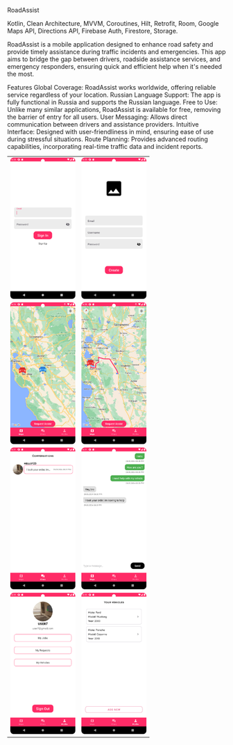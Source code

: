 RoadAssist

Kotlin, Clean Architecture, MVVM, Coroutines, Hilt, Retrofit, Room, Google Maps API, Directions API, Firebase Auth, Firestore, Storage.

RoadAssist is a mobile application designed to enhance road safety and provide timely assistance during traffic incidents and emergencies. This app aims to bridge the gap between drivers, roadside assistance services, and emergency responders, ensuring quick and efficient help when it's needed the most.

Features
Global Coverage: RoadAssist works worldwide, offering reliable service regardless of your location.
Russian Language Support: The app is fully functional in Russia and supports the Russian language.
Free to Use: Unlike many similar applications, RoadAssist is available for free, removing the barrier of entry for all users.
User Messaging: Allows direct communication between drivers and assistance providers.
Intuitive Interface: Designed with user-friendliness in mind, ensuring ease of use during stressful situations.
Route Planning: Provides advanced routing capabilities, incorporating real-time traffic data and incident reports.

<table>
  <tr>
    <td style="text-align: center;"><img src="screenshots/scr1.png" alt="Скриншот 1" width="150"/></td>
    <td style="text-align: center;"><img src="screenshots/scr2.png" alt="Скриншот 2" width="150"/></td>
  </tr>
  <tr>
    <td style="text-align: center;"><img src="screenshots/scr8.png" alt="Скриншот 3" width="150"/></td>
    <td style="text-align: center;"><img src="screenshots/scr3.png" alt="Скриншот 4" width="150"/></td>
  </tr>
  <tr>
    <td style="text-align: center;"><img src="screenshots/scr4.png" alt="Скриншот 5" width="150"/></td>
    <td style="text-align: center;"><img src="screenshots/scr5.png" alt="Скриншот 6" width="150"/></td>
  </tr>
  <tr>
    <td style="text-align: center;"><img src="screenshots/scr6.png" alt="Скриншот 7" width="150"/></td>
    <td style="text-align: center;"><img src="screenshots/scr7.png" alt="Скриншот 8" width="150"/></td>
  </tr>
</table>
